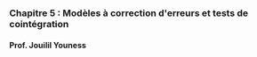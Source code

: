 ### Chapitre 5 : Modèles à correction d'erreurs et tests de cointégration

#### Prof. Jouilil Youness



```
```
